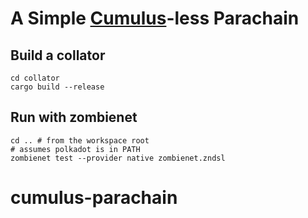 # A Simple [Cumulus](https://github.com/paritytech/cumulus/)-less Parachain

## Build a collator

```
cd collator
cargo build --release
```

## Run with zombienet

```
cd .. # from the workspace root
# assumes polkadot is in PATH
zombienet test --provider native zombienet.zndsl
```
# cumulus-parachain
